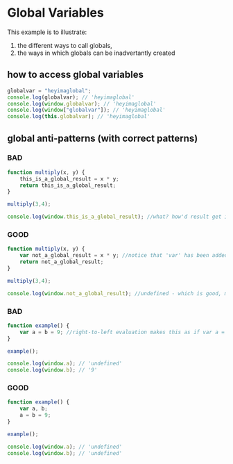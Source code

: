 # Global Variables
This example is to illustrate:
1. the different ways to call globals,
2. the ways in which globals can be inadvertantly created

## how to access global variables

```javascript
globalvar = "heyimaglobal";
console.log(globalvar); // 'heyimaglobal'
console.log(window.globalvar); // 'heyimaglobal'
console.log(window["globalvar"]); // 'heyimaglobal'
console.log(this.globalvar); // 'heyimaglobal'
```

## global anti-patterns (with correct patterns)

### BAD
```javascript
function multiply(x, y) {
	this_is_a_global_result = x * y;
	return this_is_a_global_result;
}

multiply(3,4);

console.log(window.this_is_a_global_result); //what? how'd result get into the global scope??
```

### GOOD

```javascript
function multiply(x, y) {
	var not_a_global_result = x * y; //notice that 'var' has been added
	return not_a_global_result;
}

multiply(3,4);

console.log(window.not_a_global_result); //undefined - which is good, means that our var didn't leak into global scope
```


### BAD

```javascript
function example() {
	var a = b = 9; //right-to-left evaluation makes this as if var a = (b = 0) was written
}

example();

console.log(window.a); // 'undefined'
console.log(window.b); // '9'
```

### GOOD

```javascript
function example() {
	var a, b;
	a = b = 9;
}

example();

console.log(window.a); // 'undefined'
console.log(window.b); // 'undefined'
```
